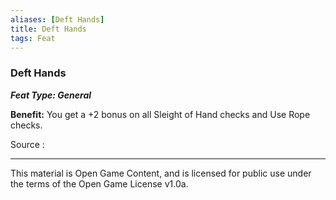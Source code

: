 ```yaml
---
aliases: [Deft Hands]
title: Deft Hands
tags: Feat
---
```

### Deft Hands 
***Feat Type: General***

**Benefit:** You get a +2 bonus on all Sleight of Hand checks and Use
Rope checks.


Source :

---

This material is Open Game Content, and is licensed for public use under
the terms of the Open Game License v1.0a.
